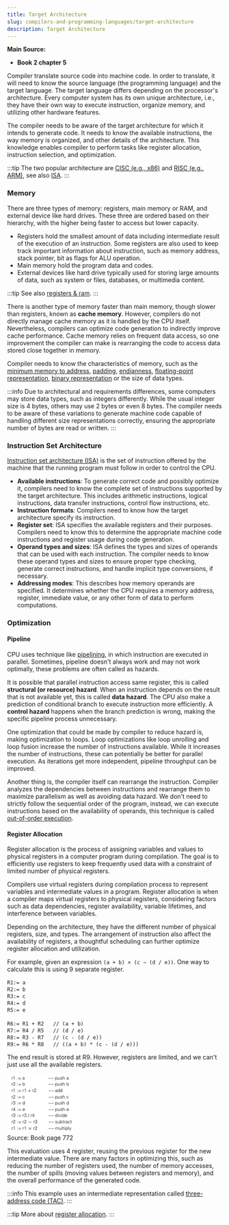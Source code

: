 ```yaml
---
title: Target Architecture
slug: compilers-and-programming-languages/target-architecture
description: Target Architecture
---
```


**Main Source:**

- **Book 2 chapter 5**

Compiler translate source code into machine code. In order to translate, it will need to know the source language (the programming language) and the target language. The target language differs depending on the processor's architecture. Every computer system has its own unique architecture, i.e., they have their own way to execute instruction, organize memory, and utilizing other hardware features.

The compiler needs to be aware of the target architecture for which it intends to generate code. It needs to know the available instructions, the way memory is organized, and other details of the architecture. This knowledge enables compiler to perform tasks like register allocation, instruction selection, and optimization.

:::tip
The two popular architecture are [CISC (e.g., x86)](/computer-organization-and-architecture/isa#cisc) and [RISC (e.g., ARM)](/computer-organization-and-architecture/isa#risc), see also [ISA](/computer-organization-and-architecture/isa).
:::

### Memory

There are three types of memory: registers, main memory or RAM, and external device like hard drives. These three are ordered based on their hierarchy, with the higher being faster to access but lower capacity.

- Registers hold the smallest amount of data including intermediate result of the execution of an instruction. Some registers are also used to keep track important information about instruction, such as memory address, stack pointer, bit as flags for ALU operation.
- Main memory hold the program data and codes.
- External devices like hard drive typically used for storing large amounts of data, such as system or files, databases, or multimedia content.

:::tip
See also [registers & ram](/computer-organization-and-architecture/registers-and-ram).
:::

There is another type of memory faster than main memory, though slower than registers, known as **cache memory**. However, compilers do not directly manage cache memory as it is handled by the CPU itself. Nevertheless, compilers can optimize code generation to indirectly improve cache performance. Cache memory relies on frequent data access, so one improvement the compiler can make is rearranging the code to access data stored close together in memory.

Compiler needs to know the characteristics of memory, such as the [minimum memory to address](/computer-organization-and-architecture/coa-fundamentals#word-size), [padding](/computer-organization-and-architecture/coa-fundamentals#padding), [endianness](/computer-organization-and-architecture/coa-fundamentals#endianness), [floating-point representation](/computer-and-programming-fundamentals/floating-number#floating-number-representation), [binary representation](/computer-and-programming-fundamentals/binary-representation#binary-representation) or the size of data types.

:::info
Due to architectural and requirements differences, some computers may store data types, such as integers differently. While the usual integer size is 4 bytes, others may use 2 bytes or even 8 bytes. The compiler needs to be aware of these variations to generate machine code capable of handling different size representations correctly, ensuring the appropriate number of bytes are read or written.
:::

### Instruction Set Architecture

[Instruction set architecture (ISA)](/computer-organization-and-architecture/isa) is the set of instruction offered by the machine that the running program must follow in order to control the CPU.

- **Available instructions**: To generate correct code and possibly optimize it, compilers need to know the complete set of instructions supported by the target architecture. This includes arithmetic instructions, logical instructions, data transfer instructions, control flow instructions, etc.
- **Instruction formats**: Compilers need to know how the target architecture specify its instruction.
- **Register set**: ISA specifies the available registers and their purposes. Compilers need to know this to determine the appropriate machine code instructions and register usage during code generation.
- **Operand types and sizes**: ISA defines the types and sizes of operands that can be used with each instruction. The compiler needs to know these operand types and sizes to ensure proper type checking, generate correct instructions, and handle implicit type conversions, if necessary.
- **Addressing modes**: This describes how memory operands are specified. It determines whether the CPU requires a memory address, register, immediate value, or any other form of data to perform computations.

### Optimization

#### Pipeline

CPU uses technique like [pipelining](/computer-organization-and-architecture/cpu-design#pipelining), in which instruction are executed in parallel. Sometimes, pipeline doesn't always work and may not work optimally, these problems are often called as hazards.

It is possible that parallel instruction access same register, this is called **structural (or resource) hazard**. When an instruction depends on the result that is not available yet, this is called **data hazard**. The CPU also make a prediction of conditional branch to execute instruction more efficiently. A **control hazard** happens when the branch prediction is wrong, making the specific pipeline process unnecessary.

One optimization that could be made by compiler to reduce hazard is, making optimization to loops. Loop optimizations like loop unrolling and loop fusion increase the number of instructions available. While it increases the number of instructions, these can potentially be better for parallel execution. As iterations get more independent, pipeline throughput can be improved.

Another thing is, the compiler itself can rearrange the instruction. Compiler analyzes the dependencies between instructions and rearrange them to maximize parallelism as well as avoiding data hazard. We don't need to strictly follow the sequential order of the program, instead, we can execute instructions based on the availability of operands, this technique is called [out-of-order execution](/computer-organization-and-architecture/cpu-design#out-of-order-execution).

#### Register Allocation

Register allocation is the process of assigning variables and values to physical registers in a computer program during compilation. The goal is to efficiently use registers to keep frequently used data with a constraint of limited number of physical registers.

Compilers use virtual registers during compilation process to represent variables and intermediate values in a program. Register allocation is when a compiler maps virtual registers to physical registers, considering factors such as data dependencies, register availability, variable lifetimes, and interference between variables.

Depending on the architecture, they have the different number of physical registers, size, and types. The arrangement of instruction also affect the availability of registers, a thoughtful scheduling can further optimize register allocation and utilization.

For example, given an expression `(a + b) × (c − (d / e))`. One way to calculate this is using 9 separate register.

```
R1:= a
R2:= b
R3:= c
R4:= d
R5:= e

R6:= R1 + R2   // (a + b)
R7:= R4 / R5   // (d / e)
R8:= R3 - R7   // (c - (d / e))
R9:= R6 * R8   // ((a + b) * (c - (d / e)))
```

The end result is stored at R9. However, registers are limited, and we can't just use all the available registers.

![Better register allocation](./better-register-allocation.png)  
Source: Book page 772

This evaluation uses 4 register, reusing the previous register for the new intermediate value. There are many factors in optimizing this, such as reducing the number of registers used, the number of memory accesses, the number of spills (moving values between registers and memory), and the overall performance of the generated code.

:::info
This example uses an intermediate representation called [three-address code (TAC)](/compilers-and-programming-languages/intermediate-representation#linear-ir).
:::

:::tip
More about [register allocation](/compilers-and-programming-languages/compiler-optimization#register-allocation).
:::
